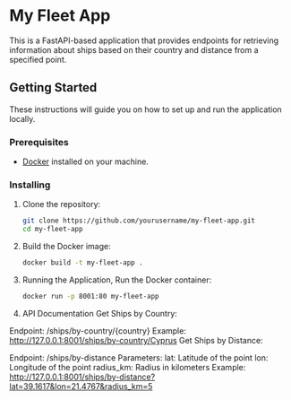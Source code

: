 # My Fleet App

This is a FastAPI-based application that provides endpoints for retrieving information about ships based on their country and distance from a specified point.

## Getting Started

These instructions will guide you on how to set up and run the application locally.

### Prerequisites

- [Docker](https://docs.docker.com/get-docker/) installed on your machine.

### Installing

1. Clone the repository:

   ```bash
   git clone https://github.com/yourusername/my-fleet-app.git
   cd my-fleet-app

2. Build the Docker image:

   ```bash
   docker build -t my-fleet-app .
   
3. Running the Application, Run the Docker container:
   
   ```bash
   docker run -p 8001:80 my-fleet-app

4. API Documentation
   Get Ships by Country:

Endpoint: /ships/by-country/{country}
Example: http://127.0.0.1:8001/ships/by-country/Cyprus
Get Ships by Distance:

Endpoint: /ships/by-distance
Parameters:
lat: Latitude of the point
lon: Longitude of the point
radius_km: Radius in kilometers
Example: http://127.0.0.1:8001/ships/by-distance?lat=39.1617&lon=21.4767&radius_km=5
